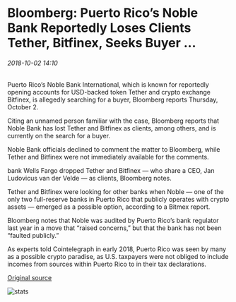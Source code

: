 # Bloomberg: Puerto Rico’s Noble Bank Reportedly Loses Clients Tether, Bitfinex, Seeks Buyer ...

###### 2018-10-02 14:10

Puerto Rico’s Noble Bank International, which is known for reportedly opening accounts for USD-backed token Tether and crypto exchange Bitfinex, is allegedly searching for a buyer, Bloomberg reports Thursday, October 2.

Citing an unnamed person familiar with the case, Bloomberg reports that Noble Bank has lost Tether and Bitfinex as clients, among others, and is currently on the search for a buyer.

Noble Bank officials declined to comment the matter to Bloomberg, while Tether and Bitfinex were not immediately available for the comments.

bank Wells Fargo dropped Tether and Bitfinex — who share a CEO, Jan Ludovicus van der Velde — as clients, Bloomberg notes.

Tether and Bitfinex were looking for other banks when Noble — one of the only two full-reserve banks in Puerto Rico that publicly operates with crypto assets — emerged as a possible option, according to a Bitmex report.

Bloomberg notes that Noble was audited by Puerto Rico’s bank regulator last year in a move that “raised concerns,” but that the bank has not been “faulted publicly.”

As experts told Cointelegraph in early 2018, Puerto Rico was seen by many as a possible crypto paradise, as U.S. taxpayers were not obliged to include incomes from sources within Puerto Rico to in their tax declarations.

[Original source](https://cointelegraph.com/news/bloomberg-puerto-ricos-noble-bank-reportedly-loses-clients-tether-bitfinex-seeks-buyer)

![stats](https://c.statcounter.com/11760860/0/a89fa40b/1/ "stats")